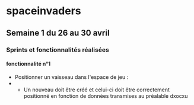 # spaceinvaders

## Semaine 1 du 26 au 30 avril

### Sprints et fonctionnalités réalisées

#### fonctionnalité n°1

- Positionner un vaisseau dans l'espace de jeu : 
 - - Un nouveau doit être créé et celui-ci doit être correctement positionné en fonction de données transmises au préalable
dxocxu
